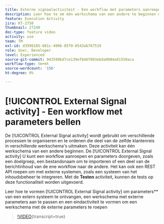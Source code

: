 ```yaml
---
title: Externe signaalactiviteit - Een workflow met parameters aanroepen
description: Leer hoe te om één werkschema van een andere te beginnen om complexere klantenreizen te steunen, terwijl het kunnen beter controleren en op kwesties reageren.
feature: Execution Activity
jira: KT-2750
thumbnail: 27249
doc-type: feature video
activity: use
team: TM
exl-id: d3996185-681c-4906-85f0-0543ab767519
role: User, Developer
level: Experienced
source-git-commit: 943599bd7ce139ef846f093ebda9084a91550aca
workflow-type: tm+mt
source-wordcount: '156'
ht-degree: 0%

---
```



# [!UICONTROL External Signal activity] - Een workflow met parameters bellen

De [!UICONTROL External Signal activity] wordt gebruikt om verschillende processen te organiseren en te ordenen die deel van de zelfde klantenreis in verschillende werkschema&#39;s uitmaken. Deze activiteit kan één werkschema van een andere beginnen. De [!UICONTROL External Signal activity] U kunt een workflow aanroepen en parameters doorgeven, zoals een doelgroep, een bestandsnaam om te importeren of een deel van de berichtinhoud van de ene workflow naar de andere. Het kan ook een REST API roepen om met externe systemen, zoals een systeem van het inhoudsbeheer te integreren. Met de **Testen** activiteit, kunnen de tests op deze functionaliteit worden uitgevoerd.

Leer hoe te vormen [!UICONTROL External Signal activity] om parameters** van een extern systeem te ontvangen, een werkschema met externe parameters aan te passen en een eindactiviteit te vormen om een werkschema met de externe parameters te roepen

>[!VIDEO](https://video.tv.adobe.com/v/27249/?learn=on){transcript=true}
